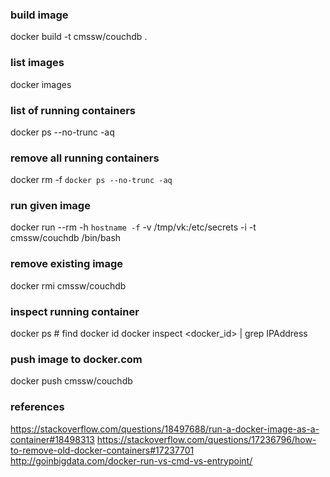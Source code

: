 

### build image
docker build -t cmssw/couchdb .

### list images
docker images

### list of running containers
docker ps --no-trunc -aq

### remove all running containers
docker rm -f `docker ps --no-trunc -aq`

### run given image
docker run --rm -h `hostname -f` -v /tmp/vk:/etc/secrets -i -t cmssw/couchdb /bin/bash

### remove existing image
docker rmi cmssw/couchdb

### inspect running container
docker ps # find docker id
docker inspect <docker_id> | grep IPAddress

### push image to docker.com
docker push cmssw/couchdb

### references
https://stackoverflow.com/questions/18497688/run-a-docker-image-as-a-container#18498313
https://stackoverflow.com/questions/17236796/how-to-remove-old-docker-containers#17237701
http://goinbigdata.com/docker-run-vs-cmd-vs-entrypoint/
